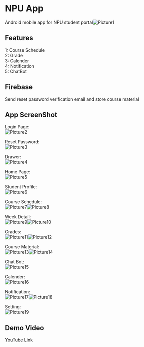 # NPU App
Android mobile app for NPU student portal![Picture1](https://user-images.githubusercontent.com/24274444/102444975-04ca4d80-3ff0-11eb-89a6-e8a8f148393a.png)

## Features
1: Course Schedule<br>
2: Grade<br>
3: Calender<br>
4: Notification<br>
5: ChatBot<br>

## Firebase
Send reset password verification email and store course material

## App ScreenShot
Login Page:<br>
![Picture2](https://user-images.githubusercontent.com/24274444/102444968-03992080-3ff0-11eb-9eeb-68dd5b6b6294.png)

Reset Password:<br>
![Picture3](https://user-images.githubusercontent.com/24274444/102444969-03992080-3ff0-11eb-8e0a-852474da7cbd.png)

Drawer:<br>
![Picture4](https://user-images.githubusercontent.com/24274444/102444970-03992080-3ff0-11eb-83c5-d9ab2decf0d4.png)

Home Page:<br>
![Picture5](https://user-images.githubusercontent.com/24274444/102444972-0431b700-3ff0-11eb-93fc-04087f7793f3.png)

Student Profile:<br>
![Picture6](https://user-images.githubusercontent.com/24274444/102444974-0431b700-3ff0-11eb-998f-253ff752e72d.png)

Course Schedule:<br>
![Picture7](https://user-images.githubusercontent.com/24274444/102444976-04ca4d80-3ff0-11eb-8859-c3a34e78c8a0.png)![Picture8](https://user-images.githubusercontent.com/24274444/102444979-0562e400-3ff0-11eb-9808-49eebe2d94da.png)

Week Detail:<br>
![Picture9](https://user-images.githubusercontent.com/24274444/102444961-01cf5d00-3ff0-11eb-82f9-23101a51fa57.png)![Picture10](https://user-images.githubusercontent.com/24274444/102444959-0136c680-3ff0-11eb-949c-515cd758bda7.png)

Grades:<br>
![Picture11](https://user-images.githubusercontent.com/24274444/102444960-01cf5d00-3ff0-11eb-9b94-acbe2b30a375.png)![Picture12](https://user-images.githubusercontent.com/24274444/102444963-0267f380-3ff0-11eb-8985-be5870c68ff8.png)

Course Material:<br>
![Picture13](https://user-images.githubusercontent.com/24274444/102444965-0267f380-3ff0-11eb-9e0c-675fa74cc919.png)![Picture14](https://user-images.githubusercontent.com/24274444/102444966-03008a00-3ff0-11eb-8877-ba38ff9ee221.png)

Chat Bot:<br>
![Picture15](https://user-images.githubusercontent.com/24274444/102444967-03008a00-3ff0-11eb-9979-aed69e944814.png)

Calender:<br>
![Picture16](https://user-images.githubusercontent.com/24274444/102444978-0562e400-3ff0-11eb-92c7-3f5455d4846d.png)

Notification:<br>
![Picture17](https://user-images.githubusercontent.com/24274444/102444955-009e3000-3ff0-11eb-8dbf-0d3c731d8bcd.png)![Picture18](https://user-images.githubusercontent.com/24274444/102444957-0136c680-3ff0-11eb-9f38-f9c6f85d257c.png)

Setting:<br>
![Picture19](https://user-images.githubusercontent.com/24274444/102444958-0136c680-3ff0-11eb-8ebf-3b3e7eb7d075.png)


## Demo Video
[YouTube Link](youtube.com/watch?v=MPq5Zpi9ioc&feature=youtu.be)
